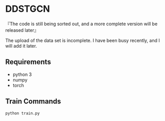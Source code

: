 # DDSTGCN

『The code is still being sorted out, and a more complete version will be released later』

The upload of the data set is incomplete. I have been busy recently, and I will add it later.

## Requirements

- python 3
- numpy
- torch

## Train Commands

```
python train.py
```


